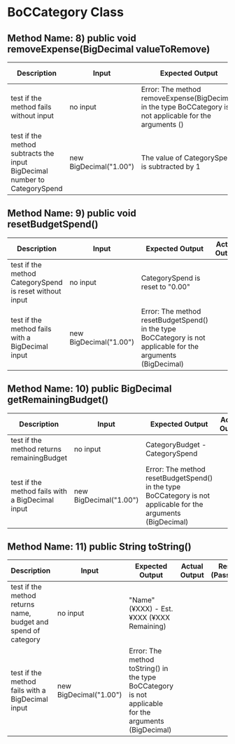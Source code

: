 # BoCCategory Class


## Method Name: 8) public void removeExpense(BigDecimal valueToRemove)

| Description                            							  			  |	Input				  | Expected Output | Actual Output | Result (Pass/Fail) | Cause |
| -------------------------------- 									 	    	  | --------------- 	  | -------------   | ------------------ | ----- | ----- |
| test if the method fails without input          						    	  | no input        	  | Error: The method removeExpense(BigDecimal) in the type BoCCategory is not applicable for the arguments ()    |                    |       |
| test if the method subtracts the input BigDecimal number to CategorySpend  	  | new BigDecimal("1.00")| The value of CategorySpend is subtracted by 1 |       |



## Method Name: 9) public void resetBudgetSpend()

| Description                            							  			  |	Input				  | Expected Output | Actual Output | Result (Pass/Fail) | Cause |
| -------------------------------- 									 	    	  | --------------- 	  | -------------   | ------------------ | ----- | ------ |
| test if the method CategorySpend is reset without input     			    	  | no input        	  |  CategorySpend is reset to "0.00" |                    |       |
| test if the method fails with a BigDecimal input  	  						  | new BigDecimal("1.00")| Error: The method resetBudgetSpend() in the type BoCCategory is not applicable for the arguments (BigDecimal)|       |



## Method Name: 10) public BigDecimal getRemainingBudget()

| Description                            				  			  |	Input				  | Expected Output | Actual Output | Result (Pass/Fail) | Cause |
| -------------------------------- 									  | --------------- 	  | -------------   | ------------------ | ----- | ------|
| test if the method returns remainingBudget     			    	  | no input        	  | CategoryBudget - CategorySpend  |                    |       |
| test if the method fails with a BigDecimal input  	  			  | new BigDecimal("1.00")| Error: The method resetBudgetSpend() in the type BoCCategory is not applicable for the arguments (BigDecimal) |       |



## Method Name: 11) public String toString()

| Description                            				  			  |	Input				  | Expected Output | Actual Output | Result (Pass/Fail) | Cause |
| -------------------------------- 									  | --------------- 	  | -------------   | ------------------ | ----- | ----- |
| test if the method returns name, budget and spend of category       | no input        	  | "Name"(¥XXX) - Est. ¥XXX (¥XXX Remaining) |                    |       |
| test if the method fails with a BigDecimal input  	  			  | new BigDecimal("1.00")| Error: The method toString() in the type BoCCategory is not applicable for the arguments (BigDecimal) |       |
